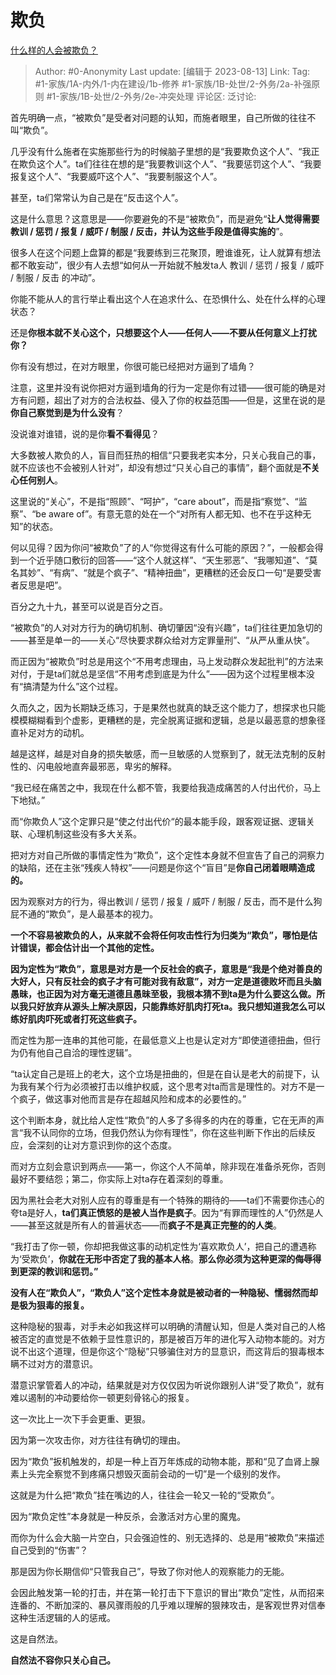 # 欺负
[什么样的人会被欺负？](https://www.zhihu.com/question/460063819/answer/3162921411)

> Author: #0-Anonymity
> Last update: [编辑于 2023-08-13]
> Link:
> Tag: #1-家族/1A-内外/1-内在建设/1b-修养 #1-家族/1B-处世/2-外务/2a-补强原则 #1-家族/1B-处世/2-外务/2e-冲突处理
> 评论区:
> 泛讨论:

首先明确一点，“被欺负”是受者对问题的认知，而施者眼里，自己所做的往往不叫“欺负”。

几乎没有什么施者在实施那些行为的时候脑子里想的是“我要欺负这个人”、“我正在欺负这个人”。ta们往往在想的是“我要教训这个人”、“我要惩罚这个人”、“我要报复这个人”、“我要威吓这个人”、“我要制服这个人”。

甚至，ta们常常认为自己是在“反击这个人”。

这是什么意思？这意思是——你要避免的不是“被欺负”，而是避免“**让人觉得需要教训 / 惩罚 / 报复 / 威吓 / 制服 / 反击，并认为这些手段是值得实施的**”。

很多人在这个问题上盘算的都是“我要练到三花聚顶，瞪谁谁死，让人就算有想法都不敢妄动”，很少有人去想“如何从一开始就不触发ta人 教训 / 惩罚 / 报复 / 威吓 / 制服 / 反击 的冲动”。

你能不能从人的言行举止看出这个人在追求什么、在恐惧什么、处在什么样的心理状态？

还是**你根本就不关心这个，只想要这个人——任何人——不要从任何意义上打扰你？**

你有没有想过，在对方眼里，你很可能已经把对方逼到了墙角？

注意，这里并没有说你把对方逼到墙角的行为一定是你有过错——很可能的确是对方有问题，超出了对方的合法权益、侵入了你的权益范围——但是，这里在说的是**你自己察觉到是为什么没有**？

没说谁对谁错，说的是你**看不看得见**？

大多数被人欺负的人，盲目而狂热的相信“只要我老实本分，只关心我自己的事，就不应该也不会被别人针对”，却没有想过“只关心自己的事情”，翻个面就是**不关心任何别人**。

这里说的“关心”，不是指“照顾”、“呵护”，“care about”，而是指“察觉”、“监察”、“be aware of”。有意无意的处在一个“对所有人都无知、也不在乎这种无知”的状态。

何以见得？因为你问“被欺负”了的人“你觉得这有什么可能的原因？”，一般都会得到一个近乎随口敷衍的回答——“这个人就这样”、“天生邪恶”、“我哪知道”、“莫名其妙”、“有病”、“就是个疯子”、“精神扭曲”，更糟糕的还会反口一句“是要受害者反思是吧”。

百分之九十九，甚至可以说是百分之百。

“被欺负”的人对对方行为的确切机制、确切肇因“没有兴趣”，ta们往往更加急切的——甚至是单一的——关心“尽快要求群众给对方定罪量刑”、“从严从重从快”。

而正因为“被欺负”时总是用这个“不用考虑理由，马上发动群众发起批判”的方法来对付，于是ta们就总是坚信“不用考虑到底是为什么”——因为这个过程里根本没有“搞清楚为什么”这个过程。

久而久之，因为长期缺乏练习，于是果然也就真的缺乏这个能力了，想探求也只能模模糊糊看到个虚影，更糟糕的是，完全脱离证据和逻辑，总是以最恶意的想象径直补足对方的动机。

越是这样，越是对自身的损失敏感，而一旦敏感的人觉察到了，就无法克制的反射性的、闪电般地直奔最邪恶，卑劣的解释。

“我已经在痛苦之中，我现在什么都不管，我要给我造成痛苦的人付出代价，马上下地狱。”

而“你欺负人”这个定罪只是“使之付出代价“的最本能手段，跟客观证据、逻辑关联、心理机制这些没有多大关系。

把对方对自己所做的事情定性为“欺负”，这个定性本身就不但宣告了自己的洞察力的缺陷，还在主张“残疾人特权”——问题是你这个“盲目”是**你自己闭着眼睛造成的。**

因为观察对方的行为，得出教训 / 惩罚 / 报复 / 威吓 / 制服 / 反击，而不是什么狗屁不通的“欺负”，是人最基本的视力。

**一个不容易被欺负的人，从来就不会将任何攻击性行为归类为“欺负”，哪怕是估计错误，都会估计出一个其他的定性。**

**因为定性为“欺负”，意思是对方是一个反社会的疯子，意思是“我是个绝对善良的大好人，只有反社会的疯子才有可能对我有敌意”，对方一定是道德败坏而且头脑愚昧，也正因为对方毫无道德且愚昧至极，我根本猜不到ta是为什么要这么做。所以我只好放弃从源头上解决原因，只能靠练好肌肉打死ta。我只想知道我怎么可以练好肌肉吓死或者打死这些疯子。**

而定性为那一连串的其他可能，在最低意义上也是认定对方“即使道德扭曲，但行为仍有他自己自洽的理性逻辑”。

“ta认定自己是班上的老大，这个立场是扭曲的，但是在自认是老大的前提下，认为我有某个行为必须被打击以维护权威，这个思考对ta而言是理性的。对方不是一个疯子，做这事对他而言是存在超越风险和成本的必要性的。”

这个判断本身，就比给人定性“欺负”的人多了多得多的内在的尊重，它在无声的声言“我不认同你的立场，但我仍然认为你有理性”，你在这些判断下作出的后续反应，会深刻的让对方意识到你的这个态度。

而对方立刻会意识到两点——第一，你这个人不简单，除非现在准备杀死你，否则最好不要结怨；第二，你实际上对ta存在着深刻的尊重。

因为黑社会老大对别人应有的尊重是有一个特殊的期待的——ta们不需要你违心的夸ta是好人，**ta们真正愤怒的是被人当作是疯子**。因为“有罪而理性的人”仍然是人——甚至这就是所有人的普遍状态——而**疯子不是真正完整的的人类**。

“我打击了你一顿，你却把我做这事的动机定性为‘喜欢欺负人’，把自己的遭遇称为‘受欺负’，**你就在无形中否定了我的基本人格**。**那么你必须为这种更深的侮辱得到更深的教训和惩罚。”**

**没有人在“欺负人”，“欺负人”这个定性本身就是被动者的一种隐秘、懦弱然而却是极为狠毒的报复。**

这种隐秘的狠毒，对手未必如我这样可以明确的清醒认知，但是人类对自己的人格被否定的直觉是不依赖于显性意识的，那是被百万年的进化写入动物本能的。对方说不出这个道理，但是你这个“隐秘”只够骗住对方的显意识，而这背后的狠毒根本瞒不过对方的潜意识。

潜意识掌管着人的冲动，结果就是对方仅仅因为听说你跟别人讲“受了欺负”，就有难以遏制的冲动要给你一顿更刻骨铭心的报复。

这一次比上一次下手会更重、更狠。

因为第一次攻击你，对方往往有确切的理由。

因为“欺负”扳机触发的，却是一种上百万年炼成的动物本能，那和“见了血肾上腺素上头完全察觉不到疼痛只想毁灭面前会动的一切”是一个级别的发作。

这就是为什么把“欺负”挂在嘴边的人，往往会一轮又一轮的“受欺负”。

因为“欺负定性”本身就是一种反杀，会激活对方心里的魔鬼。

而你为什么会大脑一片空白，只会强迫性的、别无选择的、总是用“被欺负”来描述自己受到的“伤害”？

那是因为你长期信仰“只管我自己”，导致了你对他人的观察能力的无能。

会因此触发第一轮的打击，并在第一轮打击下下意识的冒出“欺负”定性，从而招来连番的、不断加深的、暴风骤雨般的几乎难以理解的狠辣攻击，是客观世界对信奉这种生活逻辑的人的惩戒。

这是自然法。

**自然法不容你只关心自己。**
